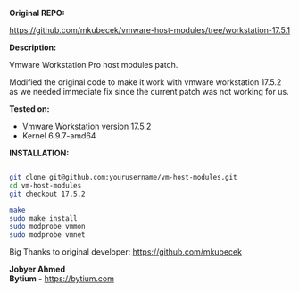 **Original REPO:**

https://github.com/mkubecek/vmware-host-modules/tree/workstation-17.5.1

**Description:**

Vmware Workstation Pro host modules patch.

Modified the original code to make it work with vmware workstation 17.5.2 as we needed immediate fix since the current patch was not working for us.

**Tested on:**

- Vmware Workstation version 17.5.2
- Kernel 6.9.7-amd64

**INSTALLATION:**
```bash

git clone git@github.com:yourusername/vm-host-modules.git
cd vm-host-modules
git checkout 17.5.2

make
sudo make install
sudo modprobe vmmon
sudo modprobe vmnet
```


Big Thanks to original developer: https://github.com/mkubecek 






**Jobyer Ahmed**\
**Bytium** - https://bytium.com

